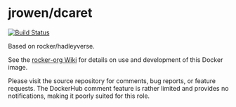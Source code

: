 jrowen/dcaret
==================

[![Build Status](https://travis-ci.org/jrowen/dcaret.svg?branch=master)](https://travis-ci.org/jrowen/dcaret)

Based on rocker/hadleyverse.

See the [rocker-org Wiki](https://github.com/rocker-org/rocker/wiki/)
for details on use and development of this Docker image.

Please visit the source repository for comments, bug reports, or feature
requests. The DockerHub comment feature is rather limited and provides
no notifications, making it poorly suited for this role.

